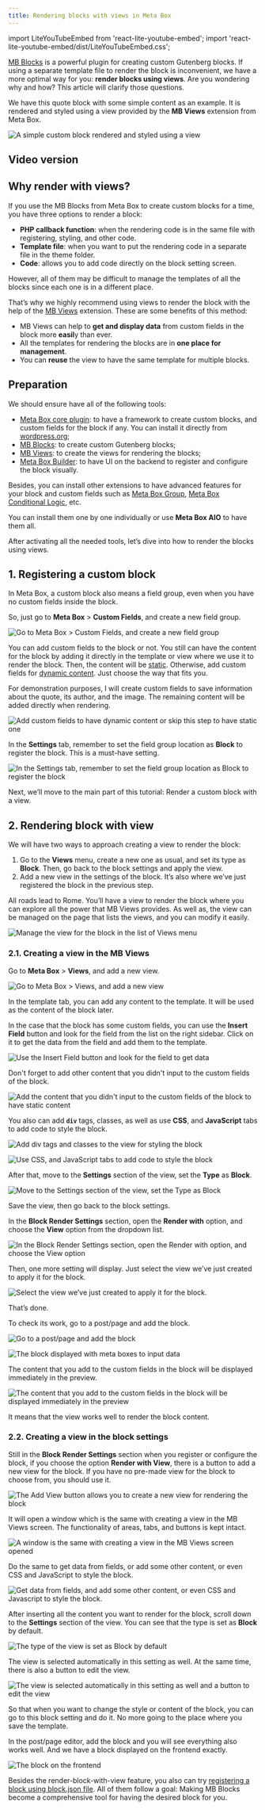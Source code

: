 ```yaml
---
title: Rendering blocks with views in Meta Box
---
```

import LiteYouTubeEmbed from 'react-lite-youtube-embed';
import 'react-lite-youtube-embed/dist/LiteYouTubeEmbed.css';

[MB Blocks](https://docs.metabox.io/extensions/mb-blocks/) is a powerful plugin for creating custom Gutenberg blocks. If using a separate template file to render the block is inconvenient, we have a more optimal way for you: **render blocks using views**. Are you wondering why and how? This article will clarify those questions.

We have this quote block with some simple content as an example. It is rendered and styled using a view provided by the **MB Views** extension from Meta Box.

![A simple custom block rendered and styled using a view](https://i.imgur.com/TGtzQmW.png)

## Video version

<LiteYouTubeEmbed id='8D04nVqXKQQ' />

## Why render with views?

If you use the MB Blocks from Meta Box to create custom blocks for a time, you have three options to render a block:

* **PHP callback function**: when the rendering code is in the same file with registering, styling, and other code.
* **Template file**: when you want to put the rendering code in a separate file in the theme folder.
* **Code**: allows you to add code directly on the block setting screen.

However, all of them may be difficult to manage the templates of all the blocks since each one is in a different place.

That’s why we highly recommend using views to render the block with the help of the [MB Views](https://docs.metabox.io/extensions/mb-views/) extension. These are some benefits of this method:

* MB Views can help to **get and display data** from custom fields in the block more **easil**y than ever.
* All the templates for rendering the blocks are in **one place for management**.
* You can **reuse** the view to have the same template for multiple blocks.

## Preparation

We should ensure have all of the following tools:

* [Meta Box core plugin](https://wordpress.org/plugins/meta-box/): to have a framework to create custom blocks, and custom fields for the block if any. You can install it directly from [wordpress.org](https://wordpress.org/plugins/meta-box/);
* [MB Blocks](https://metabox.io/plugins/mb-blocks/): to create custom Gutenberg blocks;
* [MB Views](https://metabox.io/plugins/mb-views/): to create the views for rendering the blocks;
* [Meta Box Builder](https://metabox.io/plugins/meta-box-builder/): to have UI on the backend to register and configure the block visually.

Besides, you can install other extensions to have advanced features for your block and custom fields such as [Meta Box Group](https://metabox.io/plugins/meta-box-group/), [Meta Box Conditional Logic](https://metabox.io/plugins/meta-box-conditional-logic/), etc.

You can install them one by one individually or use **Meta Box AIO** to have them all.

After activating all the needed tools, let’s dive into how to render the blocks using views.

## 1. Registering a custom block

In Meta Box, a custom block also means a field group, even when you have no custom fields inside the block.

So, just go to **Meta Box** > **Custom Fields**, and create a new field group.

![Go to Meta Box > Custom Fields, and create a new field group](https://i.imgur.com/lExrgGP.png)

You can add custom fields to the block or not. You still can have the content for the block by adding it directly in the template or view where we use it to render the block. Then, the content will be [static](https://www.youtube.com/watch?v=SrCjDz_d9CI). Otherwise, add custom fields for [dynamic content](https://www.youtube.com/watch?v=v3ke1DBlWuk). Just choose the way that fits you. 

For demonstration purposes, I will create custom fields to save information about the quote, its author, and the image. The remaining content will be added directly when rendering.

![Add custom fields to have dynamic content or skip this step to have static one](https://i.imgur.com/Yz2Gimt.png)

In the **Settings** tab, remember to set the field group location as **Block** to register the block. This is a must-have setting.

![In the Settings tab, remember to set the field group location as Block to register the block](https://i.imgur.com/QDiVEzs.png)

Next, we’ll move to the main part of this tutorial: Render a custom block with a view.

## 2. Rendering block with view

We will have two ways to approach creating a view to render the block:

1. Go to the **Views** menu, create a new one as usual, and set its type as **Block**. Then, go back to the block settings and apply the view.
2. Add a new view in the settings of the block. It’s also where we’ve just registered the block in the previous step.

All roads lead to Rome. You’ll have a view to render the block where you can explore all the power that MB Views provides. As well as, the view can be managed on the page that lists the views, and you can modify it easily.

![Manage the view for the block in the list of Views menu](https://i.imgur.com/CNJysml.png)

### 2.1. Creating a view in the MB Views

Go to **Meta Box** > **Views**, and add a new view.

![Go to Meta Box > Views, and add a new view](https://i.imgur.com/zUm4MM0.png)

In the template tab, you can add any content to the template. It will be used as the content of the block later.

In the case that the block has some custom fields, you can use the **Insert Field** button and look for the field from the list on the right sidebar. Click on it to get the data from the field and add them to the template.

![Use the Insert Field button and look for the field to get data](https://i.imgur.com/Mab5FMv.gif)

Don't forget to add other content that you didn't input to the custom fields of the block.

![Add the content that you didn't input to the custom fields of the block to have static content](https://i.imgur.com/tkYPccH.png)

You also can add **`div`** tags, classes, as well as use **CSS**, and **JavaScript** tabs to add code to style the block.

![Add div tags and classes to the view for styling the block](https://i.imgur.com/wrCPldf.png)

![Use CSS, and JavaScript tabs to add code to style the block](https://i.imgur.com/uIK9cHP.png)

After that, move to the **Settings** section of the view, set the **Type** as **Block**.

![Move to the Settings section of the view, set the Type as Block](https://i.imgur.com/AXjoeN0.png)

Save the view, then go back to the block settings.

In the **Block Render Settings** section, open the **Render with** option, and choose the **View** option from the dropdown list.

![In the Block Render Settings section, open the Render with option, and choose the View option](https://i.imgur.com/Nox5J2Z.png)

Then, one more setting will display. Just select the view we’ve just created to apply it for the block.

![Select the view we’ve just created to apply it for the block.](https://i.imgur.com/YNXpdqa.png)

That’s done.

To check its work, go to a post/page and add the block.

![Go to a post/page and add the block](https://i.imgur.com/9o7HOHV.png)

![The block displayed with meta boxes to input data](https://i.imgur.com/Y2QX9OX.png)

The content that you add to the custom fields in the block will be displayed immediately in the preview. 

![The content that you add to the custom fields in the block will be displayed immediately in the preview](https://i.imgur.com/nCwsbwb.gif)

It means that the view works well to render the block content.

### 2.2. Creating a view in the block settings

Still in the **Block Render Settings** section when you register or configure the block, if you choose the option **Render with View**, there is a button to add a new view for the block. If you have no pre-made view for the block to choose from, you should use it.

![The Add View button allows you to create a new view for rendering the block](https://i.imgur.com/78NZaQE.png)

It will open a window which is the same with creating a view in the MB Views screen. The functionality of areas, tabs, and buttons is kept intact.

![A window is the same with creating a view in the MB Views screen opened](https://i.imgur.com/i2nAEN0.png)

Do the same to get data from fields, or add some other content, or even CSS and JavaScript to style the block.

![Get data from fields, and add some other content, or even CSS and Javascript to style the block.](https://i.imgur.com/plooucN.png)

After inserting all the content you want to render for the block, scroll down to the **Settings** section of the view. You can see that the type is set as **Block** by default.

![The type of the view is set as Block by default](https://i.imgur.com/HQIrzId.png)

The view is selected automatically in this setting as well. At the same time, there is also a button to edit the view.

![The view is selected automatically in this setting as well and a button to edit the view](https://i.imgur.com/q1h7Oux.png)

So that when you want to change the style or content of the block, you can go to this block setting and do it. No more going to the place where you save the template.

In the post/page editor, add the block and you will see everything also works well. And we have a block displayed on the frontend exactly.

![The block on the frontend](https://i.imgur.com/TGtzQmW.png)

Besides the render-block-with-view feature, you also can try [registering a block using block.json file](https://metabox.io/mb-blocks-register-block-using-json-file/). All of them follow a goal: Making MB Blocks become a comprehensive tool for having the desired block for you.
